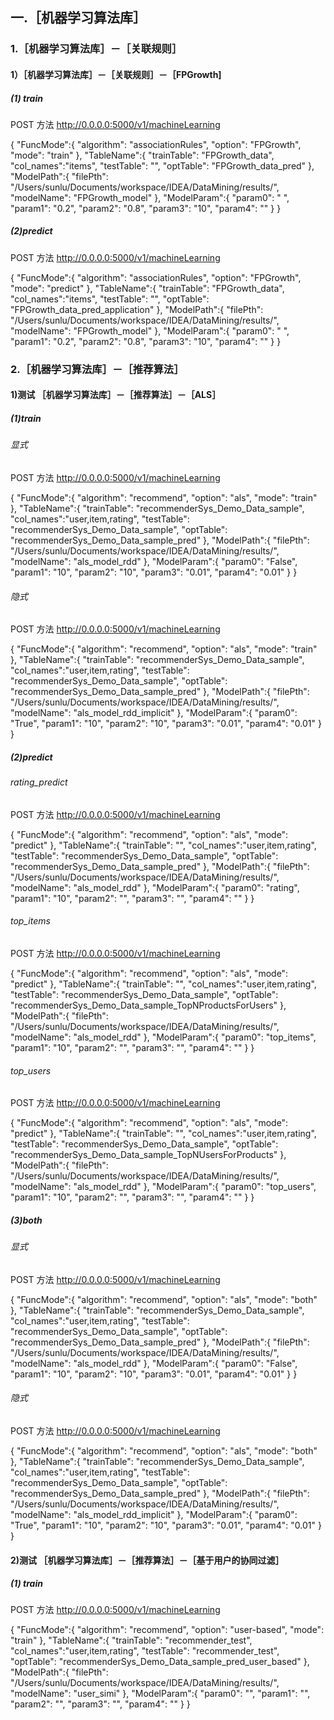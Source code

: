 
## 一.［机器学习算法库］

### 1.［机器学习算法库］－［关联规则］

#### 1）［机器学习算法库］－［关联规则］－［FPGrowth]

##### (1) train

POST 方法
http://0.0.0.0:5000/v1/machineLearning

{
	"FuncMode":{
		"algorithm": "associationRules",
		"option": "FPGrowth",
		"mode": "train"
	},
	"TableName":{
		"trainTable": "FPGrowth_data",
		"col_names":"items",
		"testTable": "",
		"optTable": "FPGrowth_data_pred"
	},
	"ModelPath":{
		"filePth": "/Users/sunlu/Documents/workspace/IDEA/DataMining/results/",
		"modelName": "FPGrowth_model"
	},
	"ModelParam":{
		"param0": " ",
		"param1": "0.2",
		"param2": "0.8",
		"param3": "10",
		"param4": ""
	}
}

##### (2)predict

POST 方法
http://0.0.0.0:5000/v1/machineLearning


{
	"FuncMode":{
		"algorithm": "associationRules",
		"option": "FPGrowth",
		"mode": "predict"
	},
	"TableName":{
		"trainTable": "FPGrowth_data",
		"col_names":"items",
		"testTable": "",
		"optTable": "FPGrowth_data_pred_application"
	},
	"ModelPath":{
		"filePth": "/Users/sunlu/Documents/workspace/IDEA/DataMining/results/",
		"modelName": "FPGrowth_model"
	},
	"ModelParam":{
		"param0": " ",
		"param1": "0.2",
		"param2": "0.8",
		"param3": "10",
        "param4": ""
	}
}

### 2.［机器学习算法库］－［推荐算法］

#### 1)测试 ［机器学习算法库］－［推荐算法］－［ALS］

##### (1)train

###### 显式

POST 方法
http://0.0.0.0:5000/v1/machineLearning

{
	"FuncMode":{
		"algorithm": "recommend",
		"option": "als",
		"mode": "train"
	},
	"TableName":{
		"trainTable": "recommenderSys_Demo_Data_sample",
		"col_names":"user,item,rating",
		"testTable": "recommenderSys_Demo_Data_sample",
		"optTable": "recommenderSys_Demo_Data_sample_pred"
	},
	"ModelPath":{
		"filePth": "/Users/sunlu/Documents/workspace/IDEA/DataMining/results/",
		"modelName": "als_model_rdd"
	},
	"ModelParam":{
		"param0": "False",
		"param1": "10",
		"param2": "10",
		"param3": "0.01",
		"param4": "0.01"
	}
}

###### 隐式


POST 方法
http://0.0.0.0:5000/v1/machineLearning

{
	"FuncMode":{
		"algorithm": "recommend",
		"option": "als",
		"mode": "train"
	},
	"TableName":{
		"trainTable": "recommenderSys_Demo_Data_sample",
		"col_names":"user,item,rating",
		"testTable": "recommenderSys_Demo_Data_sample",
		"optTable": "recommenderSys_Demo_Data_sample_pred"
	},
	"ModelPath":{
		"filePth": "/Users/sunlu/Documents/workspace/IDEA/DataMining/results/",
		"modelName": "als_model_rdd_implicit"
	},
	"ModelParam":{
		"param0": "True",
		"param1": "10",
		"param2": "10",
		"param3": "0.01",
		"param4": "0.01"
	}
}


##### (2)predict

###### rating_predict

POST 方法
http://0.0.0.0:5000/v1/machineLearning

{
	"FuncMode":{
		"algorithm": "recommend",
		"option": "als",
		"mode": "predict"
	},
	"TableName":{
		"trainTable": "",
		"col_names":"user,item,rating",
		"testTable": "recommenderSys_Demo_Data_sample",
		"optTable": "recommenderSys_Demo_Data_sample_pred"
	},
	"ModelPath":{
		"filePth": "/Users/sunlu/Documents/workspace/IDEA/DataMining/results/",
		"modelName": "als_model_rdd"
	},
	"ModelParam":{
		"param0": "rating",
		"param1": "10",
		"param2": "",
		"param3": "",
		"param4": ""
	}
}

###### top_items

POST 方法
http://0.0.0.0:5000/v1/machineLearning

{
	"FuncMode":{
		"algorithm": "recommend",
		"option": "als",
		"mode": "predict"
	},
	"TableName":{
		"trainTable": "",
		"col_names":"user,item,rating",
		"testTable": "recommenderSys_Demo_Data_sample",
		"optTable": "recommenderSys_Demo_Data_sample_TopNProductsForUsers"
	},
	"ModelPath":{
		"filePth": "/Users/sunlu/Documents/workspace/IDEA/DataMining/results/",
		"modelName": "als_model_rdd"
	},
	"ModelParam":{
		"param0": "top_items",
		"param1": "10",
		"param2": "",
		"param3": "",
		"param4": ""
	}
}

###### top_users

POST 方法
http://0.0.0.0:5000/v1/machineLearning

{
	"FuncMode":{
		"algorithm": "recommend",
		"option": "als",
		"mode": "predict"
	},
	"TableName":{
		"trainTable": "",
		"col_names":"user,item,rating",
		"testTable": "recommenderSys_Demo_Data_sample",
		"optTable": "recommenderSys_Demo_Data_sample_TopNUsersForProducts"
	},
	"ModelPath":{
		"filePth": "/Users/sunlu/Documents/workspace/IDEA/DataMining/results/",
		"modelName": "als_model_rdd"
	},
	"ModelParam":{
		"param0": "top_users",
		"param1": "10",
		"param2": "",
		"param3": "",
		"param4": ""
	}
}

##### (3)both

###### 显式

POST 方法
http://0.0.0.0:5000/v1/machineLearning

{
	"FuncMode":{
		"algorithm": "recommend",
		"option": "als",
		"mode": "both"
	},
	"TableName":{
		"trainTable": "recommenderSys_Demo_Data_sample",
		"col_names":"user,item,rating",
		"testTable": "recommenderSys_Demo_Data_sample",
		"optTable": "recommenderSys_Demo_Data_sample_pred"
	},
	"ModelPath":{
		"filePth": "/Users/sunlu/Documents/workspace/IDEA/DataMining/results/",
		"modelName": "als_model_rdd"
	},
	"ModelParam":{
		"param0": "False",
		"param1": "10",
		"param2": "10",
		"param3": "0.01",
		"param4": "0.01"
	}
}

###### 隐式


POST 方法
http://0.0.0.0:5000/v1/machineLearning

{
	"FuncMode":{
		"algorithm": "recommend",
		"option": "als",
		"mode": "both"
	},
	"TableName":{
		"trainTable": "recommenderSys_Demo_Data_sample",
		"col_names":"user,item,rating",
		"testTable": "recommenderSys_Demo_Data_sample",
		"optTable": "recommenderSys_Demo_Data_sample_pred"
	},
	"ModelPath":{
		"filePth": "/Users/sunlu/Documents/workspace/IDEA/DataMining/results/",
		"modelName": "als_model_rdd_implicit"
	},
	"ModelParam":{
		"param0": "True",
		"param1": "10",
		"param2": "10",
		"param3": "0.01",
		"param4": "0.01"
	}
}

#### 2)测试 ［机器学习算法库］－［推荐算法］－［基于用户的协同过滤］

##### (1) train


POST 方法
http://0.0.0.0:5000/v1/machineLearning

{
	"FuncMode":{
		"algorithm": "recommend",
		"option": "user-based",
		"mode": "train"
	},
	"TableName":{
		"trainTable": "recommender_test",
		"col_names":"user,item,rating",
		"testTable": "recommender_test",
		"optTable": "recommenderSys_Demo_Data_sample_pred_user_based"
	},
	"ModelPath":{
		"filePth": "/Users/sunlu/Documents/workspace/IDEA/DataMining/results/",
		"modelName": "user_simi"
	},
	"ModelParam":{
		"param0": "",
		"param1": "",
		"param2": "",
		"param3": "",
		"param4": ""
	}
}